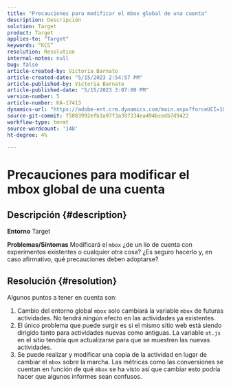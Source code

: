 ```yaml
---
title: "Precauciones para modificar el mbox global de una cuenta"
description: Descripción
solution: Target
product: Target
applies-to: "Target"
keywords: “KCS”
resolution: Resolution
internal-notes: null
bug: false
article-created-by: Victoria Barnato
article-created-date: "5/15/2023 2:54:57 PM"
article-published-by: Victoria Barnato
article-published-date: "5/15/2023 3:07:00 PM"
version-number: 5
article-number: KA-17413
dynamics-url: "https://adobe-ent.crm.dynamics.com/main.aspx?forceUCI=1&pagetype=entityrecord&etn=knowledgearticle&id=c2d60e72-30f3-ed11-8848-6045bd006ce9"
source-git-commit: f5083992efb3a97f3a397334ea494bcedb7d9422
workflow-type: tm+mt
source-wordcount: '148'
ht-degree: 4%

---
```


# Precauciones para modificar el mbox global de una cuenta

## Descripción {#description}

<b>Entorno</b>
Target


<b>Problemas/Síntomas</b>
Modificará el `mbox` ¿de un lío de cuenta con experimentos existentes o cualquier otra cosa? ¿Es seguro hacerlo y, en caso afirmativo, qué precauciones deben adoptarse?


## Resolución {#resolution}


Algunos puntos a tener en cuenta son:

1. Cambio del entorno global `mbox` solo cambiará la variable `mbox` de futuras actividades. No tendrá ningún efecto en las actividades ya existentes.
2. El único problema que puede surgir es si el mismo sitio web está siendo dirigido tanto para actividades nuevas como antiguas. La variable `at.js` en el sitio tendría que actualizarse para que se muestren las nuevas actividades.
3. Se puede realizar y modificar una copia de la actividad en lugar de cambiar el `mbox` sobre la marcha. Las métricas como las conversiones se cuentan en función de qué `mbox` se ha visto así que cambiar esto podría hacer que algunos informes sean confusos.

